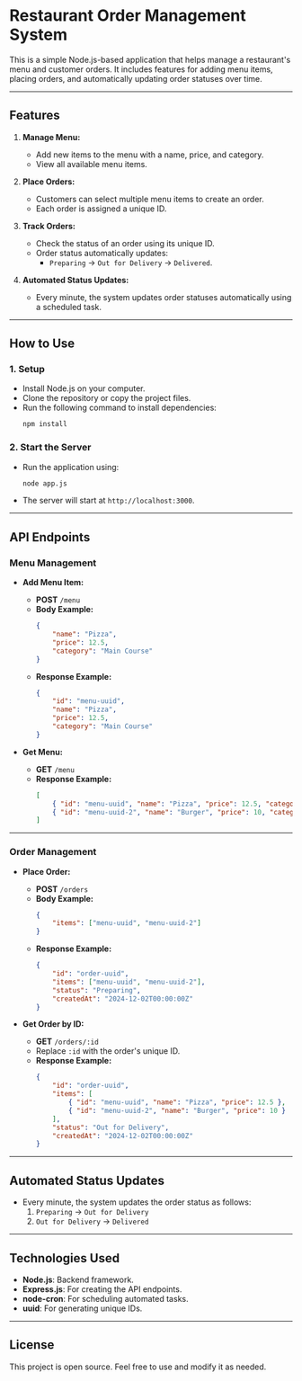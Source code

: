 
# **Restaurant Order Management System**

This is a simple Node.js-based application that helps manage a restaurant's menu and customer orders. It includes features for adding menu items, placing orders, and automatically updating order statuses over time.

---

## **Features**
1. **Manage Menu:**
   - Add new items to the menu with a name, price, and category.
   - View all available menu items.

2. **Place Orders:**
   - Customers can select multiple menu items to create an order.
   - Each order is assigned a unique ID.

3. **Track Orders:**
   - Check the status of an order using its unique ID.
   - Order status automatically updates:
     - `Preparing` → `Out for Delivery` → `Delivered`.

4. **Automated Status Updates:**
   - Every minute, the system updates order statuses automatically using a scheduled task.

---

## **How to Use**

### 1. **Setup**
- Install Node.js on your computer.
- Clone the repository or copy the project files.
- Run the following command to install dependencies:
  ```bash
  npm install
  ```

### 2. **Start the Server**
- Run the application using:
  ```bash
  node app.js
  ```
- The server will start at `http://localhost:3000`.

---

## **API Endpoints**

### **Menu Management**
- **Add Menu Item:**
  - **POST** `/menu`
  - **Body Example:**
    ```json
    {
        "name": "Pizza",
        "price": 12.5,
        "category": "Main Course"
    }
    ```
  - **Response Example:**
    ```json
    {
        "id": "menu-uuid",
        "name": "Pizza",
        "price": 12.5,
        "category": "Main Course"
    }
    ```

- **Get Menu:**
  - **GET** `/menu`
  - **Response Example:**
    ```json
    [
        { "id": "menu-uuid", "name": "Pizza", "price": 12.5, "category": "Main Course" },
        { "id": "menu-uuid-2", "name": "Burger", "price": 10, "category": "Starter" }
    ]
    ```

---

### **Order Management**
- **Place Order:**
  - **POST** `/orders`
  - **Body Example:**
    ```json
    {
        "items": ["menu-uuid", "menu-uuid-2"]
    }
    ```
  - **Response Example:**
    ```json
    {
        "id": "order-uuid",
        "items": ["menu-uuid", "menu-uuid-2"],
        "status": "Preparing",
        "createdAt": "2024-12-02T00:00:00Z"
    }
    ```

- **Get Order by ID:**
  - **GET** `/orders/:id`
  - Replace `:id` with the order's unique ID.
  - **Response Example:**
    ```json
    {
        "id": "order-uuid",
        "items": [
            { "id": "menu-uuid", "name": "Pizza", "price": 12.5 },
            { "id": "menu-uuid-2", "name": "Burger", "price": 10 }
        ],
        "status": "Out for Delivery",
        "createdAt": "2024-12-02T00:00:00Z"
    }
    ```

---

## **Automated Status Updates**
- Every minute, the system updates the order status as follows:
  1. `Preparing` → `Out for Delivery`
  2. `Out for Delivery` → `Delivered`

---

## **Technologies Used**
- **Node.js**: Backend framework.
- **Express.js**: For creating the API endpoints.
- **node-cron**: For scheduling automated tasks.
- **uuid**: For generating unique IDs.

---

## **License**
This project is open source. Feel free to use and modify it as needed.
